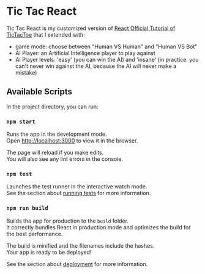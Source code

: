 # Tic Tac React

Tic Tac React is my customized version of [React Official Tutorial of TicTacToe](https://reactjs.org/tutorial/tutorial.html) that I extended with: 
- game mode: choose between "Human VS Human" and "Human VS Bot"
- AI Player: an Artificial Intelligence player to play against
- AI Player levels: 'easy' (you can win the AI) and 'insane' (in practice: you can't never win against the AI, because the AI will never make a mistake)

## Available Scripts

In the project directory, you can run:

### `npm start`

Runs the app in the development mode.\
Open [http://localhost:3000](http://localhost:3000) to view it in the browser.

The page will reload if you make edits.\
You will also see any lint errors in the console.

### `npm test`

Launches the test runner in the interactive watch mode.\
See the section about [running tests](https://facebook.github.io/create-react-app/docs/running-tests) for more information.

### `npm run build`

Builds the app for production to the `build` folder.\
It correctly bundles React in production mode and optimizes the build for the best performance.

The build is minified and the filenames include the hashes.\
Your app is ready to be deployed!

See the section about [deployment](https://facebook.github.io/create-react-app/docs/deployment) for more information.
